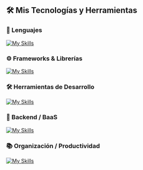 ## 🛠️ Mis Tecnologías y Herramientas

### 🧠 Lenguajes
[![My Skills](https://skillicons.dev/icons?i=js,py)](https://skillicons.dev)

### ⚙️ Frameworks & Librerías
[![My Skills](https://skillicons.dev/icons?i=react,nextjs,fastapi,bun)](https://skillicons.dev)

### 🛠️ Herramientas de Desarrollo
[![My Skills](https://skillicons.dev/icons?i=vscode,git,npm,postman,docker)](https://skillicons.dev)

### 🧩 Backend / BaaS
[![My Skills](https://skillicons.dev/icons?i=supabase)](https://skillicons.dev)

### 📚 Organización / Productividad
[![My Skills](https://skillicons.dev/icons?i=notion)](https://skillicons.dev)

